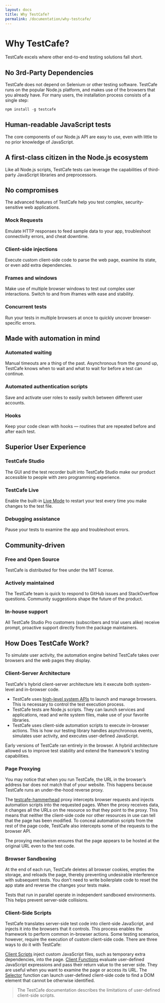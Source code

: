 ```yaml
---
layout: docs
title: Why TestCafe?
permalink: /documentation/why-testcafe/
---
```


# Why TestCafe?

TestCafe excels where other end-to-end testing solutions fall short.

## No 3rd-Party Dependencies

TestCafe does not depend on Selenium or other testing software. TestCafe runs on the popular Node.js platform, and makes use of the browsers that you already have. For many users, the installation process consists of a single step:

```js
npm install -g testcafe
```

## Human-readable JavaScript tests

The core components of our Node.js API are easy to use, even with little to no prior knowledge of JavaScript.

## A first-class citizen in the Node.js ecosystem

Like all Node.js scripts, TestCafe tests can leverage the capabilities of third-party JavaScript libraries and preprocessors.

## No compromises

The advanced features of TestCafe help you test complex, security-sensitive web applications.

### Mock Requests

Emulate HTTP responses to feed sample data to your app, troubleshoot connectivity errors, and cheat downtime.

### Client-side injections

Execute custom client-side code to parse the web page, examine its state, or even add extra dependencies.

### Frames and windows

Make use of multiple browser windows to test out complex user interactions. Switch to and from iframes with ease and stability.

### Concurrent tests

Run your tests in multiple browsers at once to quickly uncover browser-specific errors.

## Made with automation in mind

### Automated waiting

Manual timeouts are a thing of the past. Asynchronous from the ground up, TestCafe knows when to wait and what to wait for before a test can continue.

### Automated authentication scripts

Save and activate user roles to easily switch between different user accounts.

### Hooks

Keep your code clean with hooks — routines that are repeated before and after each test.

## Superior User Experience

### TestCafe Studio

The GUI and the test recorder built into TestCafe Studio make our product accessible to people with zero programming experience.

### TestCafe Live

Enable the built-in [Live Mode](https://devexpress.github.io/testcafe/documentation/guides/basic-guides/run-tests.html#live-mode) to restart your test every time you make changes to the test file.

### Debugging assistance

Pause your tests to examine the app and troubleshoot errors.

## Community-driven

### Free and Open Source

TestCafe is distributed for free under the MIT license.

### Actively maintained

The TestCafe team is quick to respond to GitHub issues and StackOverflow questions. Community suggestions shape the future of the product.

### In-house support

All TestCafe Studio Pro customers (subscribers and trial users alike) receive prompt, proactive support directly from the package maintainers.


## How Does TestCafe Work?

To simulate user activity, the automation engine behind TestCafe takes over browsers and the web pages they display.

### Client-Server Architecture

TestCafe's hybrid client-server architecture lets it execute both system-level and in-browser code.

* TestCafe uses [high-level system APIs](https://github.com/DevExpress/testcafe-browser-tools) to launch and manage browsers. This is necessary to control the test execution process.
* TestCafe tests are Node.js scripts. They can launch services and applications, read and write system files, make use of your favorite libraries.
* TestCafe uses client-side automation scripts to execute in-browser actions. This is how our testing library handles asynchronous events, simulates user activity, and executes user-defined JavaScript.

Early versions of TestCafe ran entirely in the browser. A hybrid architecture allowed us to improve test stability and extend the framework's testing capabilities. 

### Page Proxying

You may notice that when you run TestCafe, the URL in the browser’s address bar does not match that of your website. This happens because TestCafe runs an under-the-hood reverse proxy.

The [testcafe-hammerhead](https://github.com/DevExpress/testcafe-hammerhead) proxy intercepts browser requests and injects automation scripts into the requested pages. When the proxy receives data, it changes all the URLs on the resource so that they point to the proxy. This means that neither the client-side code nor other resources in use can tell that the page has been modified. To conceal automation scripts from the rest of the page code, TestCafe also intercepts some of the requests to the browser API.

The proxying mechanism ensures that the page appears to be hosted at the original URL even to the test code.

### Browser Sandboxing

At the end of each run, TestCafe deletes all browser cookies, empties the storage, and reloads the page, thereby preventing undesirable interference with subsequent tests. You don’t need to write boilerplate code to reset the app state and reverse the changes your tests make.

Tests that run in parallel operate in independent sandboxed environments. This helps prevent server-side collisions.

### Client-Side Scripts

TestCafe translates server-side test code into client-side JavaScript, and injects it into the browsers that it controls. This process enables the framework to perform common in-browser actions. Some testing scenarios, however, require the execution of custom client-side code. There are three ways to do it with TestCafe:

[Client Scripts](/../guides/advanced-guides/inject-client-scripts.md) inject custom JavaScript files, such as temporary extra dependencies, into the page.
[Client Functions](../guides/basic-guides/obtain-client-side-info.md) evaluate user-defined JavaScript expressions and pass their return value to the server side. They are useful when you want to examine the page or access its URL.
The [Selector](../guides/basic-guides/select-page-elements.md) function can launch user-defined client-side code to find a DOM element that cannot be otherwise identified.

> The TestCafe documentation describes the limitations of user-defined client-side scripts.
